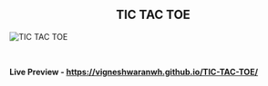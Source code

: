 <h2 align = "center">TIC TAC TOE</h2>

![TIC TAC TOE](https://user-images.githubusercontent.com/123082001/213871905-000d467e-2f7b-4521-9837-809340989697.png)

<br>

**Live Preview - https://vigneshwaranwh.github.io/TIC-TAC-TOE/**

